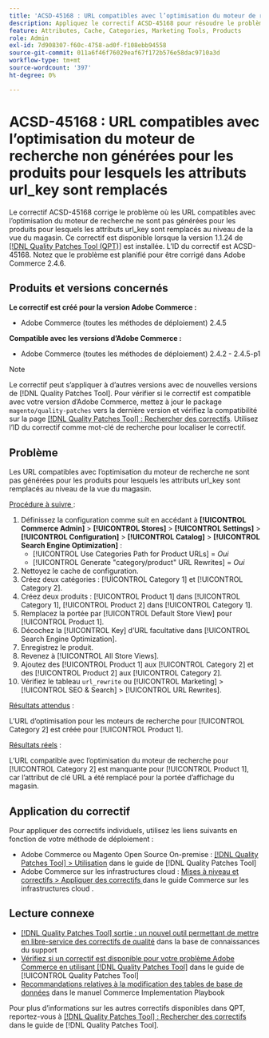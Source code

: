 ```yaml
---
title: 'ACSD-45168 : URL compatibles avec l’optimisation du moteur de recherche non générées pour les produits pour lesquels les attributs url_key sont remplacés'
description: Appliquez le correctif ACSD-45168 pour résoudre le problème d’Adobe Commerce en raison duquel les URL compatibles avec l’optimisation du moteur de recherche ne sont pas générées pour les produits dont les attributs url_key sont remplacés au niveau de la vue du magasin.
feature: Attributes, Cache, Categories, Marketing Tools, Products
role: Admin
exl-id: 7d908307-f60c-4758-ad0f-f108ebb94558
source-git-commit: 011a6f46f76029eaf67f172b576e58dac9710a3d
workflow-type: tm+mt
source-wordcount: '397'
ht-degree: 0%

---
```


# ACSD-45168 : URL compatibles avec l’optimisation du moteur de recherche non générées pour les produits pour lesquels les attributs url_key sont remplacés

Le correctif ACSD-45168 corrige le problème où les URL compatibles avec l’optimisation du moteur de recherche ne sont pas générées pour les produits pour lesquels les attributs url_key sont remplacés au niveau de la vue du magasin. Ce correctif est disponible lorsque la version 1.1.24 de [[!DNL Quality Patches Tool (QPT)]](https://experienceleague.adobe.com/en/docs/commerce-operations/tools/quality-patches-tool/quality-patches-tool-to-self-serve-quality-patches) est installée. L’ID du correctif est ACSD-45168. Notez que le problème est planifié pour être corrigé dans Adobe Commerce 2.4.6.

## Produits et versions concernés

**Le correctif est créé pour la version Adobe Commerce :**

* Adobe Commerce (toutes les méthodes de déploiement) 2.4.5

**Compatible avec les versions d’Adobe Commerce :**

* Adobe Commerce (toutes les méthodes de déploiement) 2.4.2 - 2.4.5-p1

>[!NOTE]
>
>Le correctif peut s’appliquer à d’autres versions avec de nouvelles versions de [!DNL Quality Patches Tool]. Pour vérifier si le correctif est compatible avec votre version d’Adobe Commerce, mettez à jour le package `magento/quality-patches` vers la dernière version et vérifiez la compatibilité sur la page [[!DNL Quality Patches Tool] : Rechercher des correctifs](https://experienceleague.adobe.com/tools/commerce-quality-patches/index.html). Utilisez l’ID du correctif comme mot-clé de recherche pour localiser le correctif.

## Problème

Les URL compatibles avec l’optimisation du moteur de recherche ne sont pas générées pour les produits pour lesquels les attributs url_key sont remplacés au niveau de la vue du magasin.

<u>Procédure à suivre </u> :

1. Définissez la configuration comme suit en accédant à **[!UICONTROL Commerce Admin]** > **[!UICONTROL Stores]** > **[!UICONTROL Settings]** > **[!UICONTROL Configuration]** > **[!UICONTROL Catalog]** > **[!UICONTROL Search Engine Optimization]** :
   * [!UICONTROL Use Categories Path for Product URLs] = *Oui*
   * [!UICONTROL Generate "category/product" URL Rewrites] = *Oui*
1. Nettoyez le cache de configuration.
1. Créez deux catégories : [!UICONTROL Category 1] et [!UICONTROL Category 2].
1. Créez deux produits : [!UICONTROL Product 1] dans [!UICONTROL Category 1], [!UICONTROL Product 2] dans [!UICONTROL Category 1].
1. Remplacez la portée par [!UICONTROL Default Store View] pour [!UICONTROL Product 1].
1. Décochez la [!UICONTROL Key] d’URL facultative dans [!UICONTROL Search Engine Optimization].
1. Enregistrez le produit.
1. Revenez à [!UICONTROL All Store Views].
1. Ajoutez des [!UICONTROL Product 1] aux [!UICONTROL Category 2] et des [!UICONTROL Product 2] aux [!UICONTROL Category 2].
1. Vérifiez le tableau `url_rewrite` ou [!UICONTROL Marketing] > [!UICONTROL SEO & Search] > [!UICONTROL URL Rewrites].

<u>Résultats attendus</u> :

L’URL d’optimisation pour les moteurs de recherche pour [!UICONTROL Category 2] est créée pour [!UICONTROL Product 1].

<u>Résultats réels</u> :

L’URL compatible avec l’optimisation du moteur de recherche pour [!UICONTROL Category 2] est manquante pour [!UICONTROL Product 1], car l’attribut de clé URL a été remplacé pour la portée d’affichage du magasin.

## Application du correctif

Pour appliquer des correctifs individuels, utilisez les liens suivants en fonction de votre méthode de déploiement :

* Adobe Commerce ou Magento Open Source On-premise : [[!DNL Quality Patches Tool] > Utilisation](/help/tools/quality-patches-tool/usage.md) dans le guide de [!DNL Quality Patches Tool]
* Adobe Commerce sur les infrastructures cloud : [ Mises à niveau et correctifs > Appliquer des correctifs ](https://experienceleague.adobe.com/docs/commerce-cloud-service/user-guide/develop/upgrade/apply-patches.html) dans le guide Commerce sur les infrastructures cloud .

## Lecture connexe

* [[!DNL Quality Patches Tool] sortie : un nouvel outil permettant de mettre en libre-service des correctifs de qualité](https://experienceleague.adobe.com/en/docs/commerce-operations/tools/quality-patches-tool/quality-patches-tool-to-self-serve-quality-patches) dans la base de connaissances du support
* [Vérifiez si un correctif est disponible pour votre problème Adobe Commerce en utilisant [!DNL Quality Patches Tool]](/help/tools/quality-patches-tool/patches-available-in-qpt/check-patch-for-magento-issue-with-magento-quality-patches.md) dans le guide de [!UICONTROL Quality Patches Tool]
* [Recommandations relatives à la modification des tables de base de données](https://experienceleague.adobe.com/en/docs/commerce-operations/implementation-playbook/best-practices/development/modifying-core-and-third-party-tables#why-adobe-recommends-avoiding-modifications) dans le manuel Commerce Implementation Playbook

Pour plus d’informations sur les autres correctifs disponibles dans QPT, reportez-vous à [[!DNL Quality Patches Tool] : Rechercher des correctifs](https://experienceleague.adobe.com/tools/commerce-quality-patches/index.html) dans le guide de [!DNL Quality Patches Tool].
